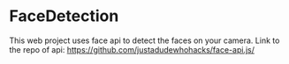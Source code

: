 # FaceDetection
This web project uses face api to detect the faces on your camera. Link to the repo of api: https://github.com/justadudewhohacks/face-api.js/

